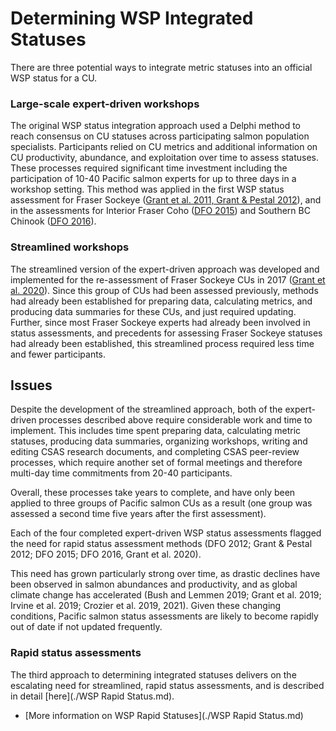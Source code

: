 # Determining WSP Integrated Statuses

There are three potential ways to integrate metric statuses into an official WSP status for a CU. 

### Large-scale expert-driven workshops
The original WSP status integration approach used a Delphi method to reach consensus on CU statuses across participating salmon population specialists. Participants relied on CU metrics and additional information on CU productivity, abundance, and exploitation over time to assess statuses. These processes required significant time investment including the participation of 10-40 Pacific salmon experts for up to three days in a workshop setting. This method was applied in the first WSP status assessment for Fraser Sockeye ([Grant et al. 2011, Grant & Pestal 2012](./References.md)), and in the assessments for Interior 
Fraser Coho ([DFO 2015](./References.md)) and Southern BC Chinook ([DFO 2016](References.md)).

### Streamlined workshops
The streamlined version of the expert-driven approach was developed and implemented for the re-assessment of Fraser Sockeye CUs in 2017 ([Grant et al. 2020](./References.md)). Since this group of CUs had been assessed previously, methods had already been established for preparing data, calculating metrics, and producing data summaries for these CUs, and just required updating. Further, since most Fraser Sockeye experts had already been involved in status assessments, and precedents for assessing Fraser Sockeye statuses had already been established, this streamlined process required less time and fewer participants.

## Issues
Despite the development of the streamlined approach, both of the expert-driven processes described above require considerable work and time to implement. This includes time spent preparing data, calculating 
metric statuses, producing data summaries, organizing workshops, writing and editing CSAS research documents, and completing CSAS peer-review processes, which require another set of formal meetings 
and therefore multi-day time commitments from 20-40 participants. 

Overall, these processes take years to complete, and have only been applied to three groups of Pacific salmon CUs as a result (one group was assessed a second time five years after the first assessment).  

Each of the four completed expert-driven WSP status assessments flagged the need for rapid status assessment methods (DFO 2012; Grant & Pestal 2012; DFO 2015; DFO 2016, Grant et al. 2020). 

This need has grown particularly strong over time, as drastic declines have been observed in salmon abundances and productivity, and as global climate change has accelerated (Bush and Lemmen 2019; Grant et al. 2019; Irvine et al. 2019; Crozier et al. 2019, 2021). Given these changing conditions, Pacific salmon status assessments are likely to become rapidly out of date if not updated frequently. 

### Rapid status assessments
The third approach to determining integrated statuses delivers on the escalating need for streamlined, rapid status assessments, and is described in detail [here](./WSP Rapid Status.md). 

- [More information on WSP Rapid Statuses](./WSP Rapid Status.md) 
